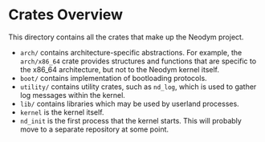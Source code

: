 # Crates Overview

This directory contains all the crates that make up the Neodym project.

- `arch/` contains architecture-specific abstractions. For example, the `arch/x86_64` crate
  provides structures and functions that are specific to the x86_64 architecture, but not to the
  Neodym kernel itself.
- `boot/` contains implementation of bootloading protocols.
- `utility/` contains utility crates, such as `nd_log`, which is used to gather log messages
  within the kernel.
- `lib/` contains libraries which may be used by userland processes.
- `kernel` is the kernel itself.
- `nd_init` is the first process that the kernel starts. This will probably move to a separate
  repository at some point.
